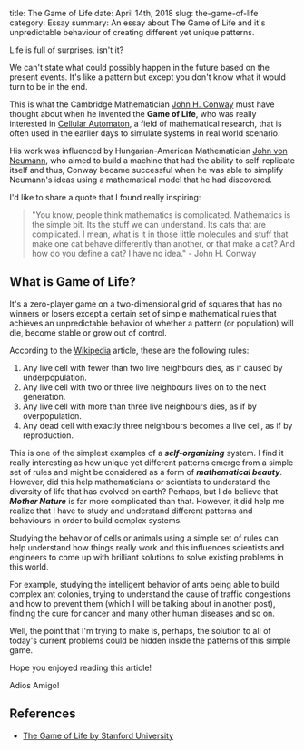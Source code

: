 title: The Game of Life
date: April 14th, 2018
slug: the-game-of-life
category: Essay
summary: An essay about The Game of Life and it's unpredictable behaviour of creating different yet unique patterns.

<figure>
    <canvas id="game-of-life" height="500px" width="500px"></canvas>
    <script defer src="/static/projects/game-of-life/script.js" type="text/javascript"></script>
</figure>

Life is full of surprises, isn't it?

We can't state what could possibly happen in the future based on the
present events. It's like a pattern but except you don't know what it
would turn to be in the end.

This is what the Cambridge Mathematician [John H.
Conway](https://en.wikipedia.org/wiki/John_Horton_Conway) must have
thought about when he invented the **Game of Life**, who was really
interested in [Cellular
Automaton](https://en.wikipedia.org/wiki/Cellular_automaton), a field of
mathematical research, that is often used in the earlier days to
simulate systems in real world scenario.

His work was influenced by Hungarian-American Mathematician [John von
Neumann](https://en.wikipedia.org/wiki/John_von_Neumann), who aimed to
build a machine that had the ability to self-replicate itself and thus,
Conway became successful when he was able to simplify Neumann's ideas
using a mathematical model that he had discovered.

I'd like to share a quote that I found really inspiring:

> "You know, people think mathematics is complicated. Mathematics is the
> simple bit. Its the stuff we can understand. Its cats that are
> complicated. I mean, what is it in those little molecules and stuff
> that make one cat behave differently than another, or that make a cat?
> And how do you define a cat? I have no idea." - John H. Conway

## What is Game of Life?

It's a zero-player game on a two-dimensional grid of squares that has no
winners or losers except a certain set of simple mathematical rules that
achieves an unpredictable behavior of whether a pattern (or population)
will die, become stable or grow out of control.

According to the [Wikipedia](https://en.wikipedia.org/wiki/Conway%27s_Game_of_Life) article, these are the following rules:

1.  Any live cell with fewer than two live neighbours dies, as if caused
    by underpopulation.
2.  Any live cell with two or three live neighbours lives on to the next
    generation.
3.  Any live cell with more than three live neighbours dies, as if by
    overpopulation.
4.  Any dead cell with exactly three neighbours becomes a live cell, as
    if by reproduction.

This is one of the simplest examples of a ***self-organizing*** system. I
find it really interesting as how unique yet different patterns emerge
from a simple set of rules and might be considered as a form of
***mathematical beauty***. However, did this help mathematicians or
scientists to understand the diversity of life that has evolved on
earth? Perhaps, but I do believe that ***Mother Nature*** is far more
complicated than that. However, it did help me realize that I have to
study and understand different patterns and behaviours in order to build
complex systems.

Studying the behavior of cells or animals using a simple set of rules
can help understand how things really work and this influences
scientists and engineers to come up with brilliant solutions to solve
existing problems in this world.

For example, studying the intelligent behavior of ants being able to
build complex ant colonies, trying to understand the cause of traffic
congestions and how to prevent them (which I will be talking about in
another post), finding the cure for cancer and many other human diseases
and so on.

Well, the point that I'm trying to make is, perhaps, the solution to all
of today's current problems could be hidden inside the patterns of this
simple game.

Hope you enjoyed reading this article!

Adios Amigo!

## References

+ [The Game of Life by Stanford University](http://web.stanford.edu/~cdebs/GameOfLife)

